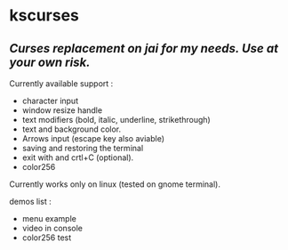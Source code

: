# kscurses
## _Curses replacement on jai for my needs. Use at your own risk._

Currently available support :
- character input
- window resize handle
- text modifiers (bold, italic, underline, strikethrough)
- text and background color.
- Arrows input (escape key also aviable)
- saving and restoring the terminal
- exit with and crtl+C (optional).
- color256

Currently works only on linux (tested on gnome terminal).

demos list :
- menu example
- video in console
- color256 test